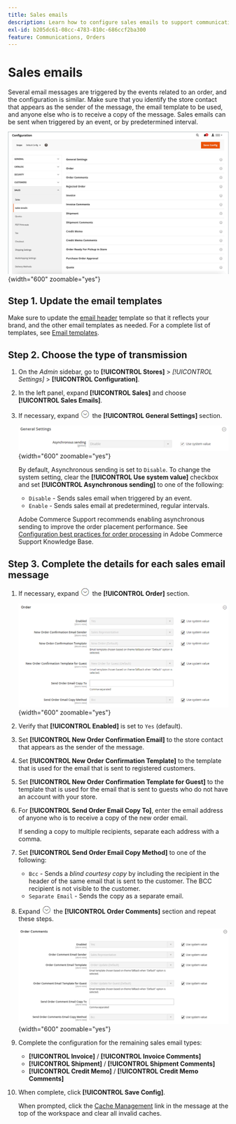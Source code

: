 ```yaml
---
title: Sales emails
description: Learn how to configure sales emails to support communications to customers about their orders.
exl-id: b205dc61-08cc-4783-810c-686ccf2ba300
feature: Communications, Orders
---
```

# Sales emails

Several email messages are triggered by the events related to an order, and the configuration is similar. Make sure that you identify the store contact that appears as the sender of the message, the email template to be used, and anyone else who is to receive a copy of the message. Sales emails can be sent when triggered by an event, or by predetermined interval.

![Sales configuration - sales emails](./assets/config-sales-sales-email-full.png){width="600" zoomable="yes"}

## Step 1. Update the email templates

Make sure to update the [email header](../systems/email-template-custom.md#header-template) template so that it reflects your brand, and the other email templates as needed. For a complete list of templates, see [Email templates](../systems/email-templates.md).

## Step 2. Choose the type of transmission

1. On the _Admin_ sidebar, go to **[!UICONTROL Stores]** > _[!UICONTROL Settings]_ > **[!UICONTROL Configuration]**.

1. In the left panel, expand **[!UICONTROL Sales]** and choose **[!UICONTROL Sales Emails]**.

1. If necessary, expand ![Expansion selector](../assets/icon-display-expand.png) the  **[!UICONTROL General Settings]** section.

   ![Sales configuration - sales email general settings](../configuration-reference/sales/assets/sales-emails-general-settings.png){width="600" zoomable="yes"}

   By default, Asynchronous sending is set to `Disable`. To change the system setting, clear the **[!UICONTROL Use system value]** checkbox and set **[!UICONTROL Asynchronous sending]** to one of the following:

   - `Disable` - Sends sales email when triggered by an event.
   - `Enable` - Sends sales email at predetermined, regular intervals.

   Adobe Commerce Support recommends enabling asynchronous sending to improve the order placement performance. See [Configuration best practices for order processing](https://experienceleague.adobe.com/docs/commerce-operations/implementation-playbook/best-practices/maintenance/order-processing-configuration.html) in Adobe Commerce Support Knowledge Base.

## Step 3. Complete the details for each sales email message

1. If necessary, expand ![Expansion selector](../assets/icon-display-expand.png) the **[!UICONTROL Order]** section.

   ![Sales configuration - sales emails order](../configuration-reference/sales/assets/sales-emails-order.png){width="600" zoomable="yes"}

1. Verify that **[!UICONTROL Enabled]** is set to `Yes` (default).

1. Set **[!UICONTROL New Order Confirmation Email]** to the store contact that appears as the sender of the message.

1. Set **[!UICONTROL New Order Confirmation Template]** to the template that is used for the email that is sent to registered customers.

1. Set **[!UICONTROL New Order Confirmation Template for Guest]** to the template that is used for the email that is sent to guests who do not have an account with your store.

1. For **[!UICONTROL Send Order Email Copy To]**, enter the email address of anyone who is to receive a copy of the new order email.

   If sending a copy to multiple recipients, separate each address with a comma.

1. Set **[!UICONTROL Send Order Email Copy Method]** to one of the following:

   - `Bcc` -  Sends a _blind courtesy copy_ by including the recipient in the header of the same email that is sent to the customer. The BCC recipient is not visible to the customer.
   - `Separate Email` - Sends the copy as a separate email.

1. Expand ![Expansion selector](../assets/icon-display-expand.png) the **[!UICONTROL Order Comments]** section and repeat these steps.

   ![Sales configuration - Sales emails order comments](../configuration-reference/sales/assets/sales-emails-order-comments.png){width="600" zoomable="yes"}

1. Complete the configuration for the remaining sales email types:

    - **[!UICONTROL Invoice]** / **[!UICONTROL Invoice Comments]**
    - **[!UICONTROL Shipment]** / **[!UICONTROL Shipment Comments]**
    - **[!UICONTROL Credit Memo]** / **[!UICONTROL Credit Memo Comments]**

1. When complete, click **[!UICONTROL Save Config]**.

   When prompted, click the [Cache Management](../systems/cache-management.md) link in the message at the top of the workspace and clear all invalid caches.

